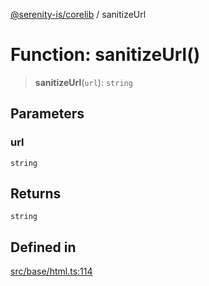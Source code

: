 [@serenity-is/corelib](../README.md) / sanitizeUrl

# Function: sanitizeUrl()

> **sanitizeUrl**(`url`): `string`

## Parameters

### url

`string`

## Returns

`string`

## Defined in

[src/base/html.ts:114](https://github.com/serenity-is/serenity/blob/master/packages/corelib/src/base/html.ts#L114)
